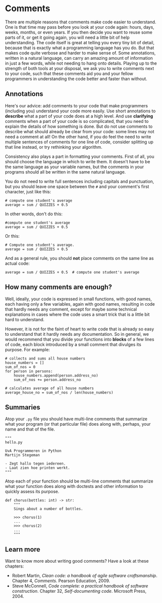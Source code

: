 # Comments

There are multiple reasons that comments make code easier to understand.
One is that time may pass before you look at your code again: hours, days, weeks, months, or even years.
If you then decide you want to reuse some parts of it, or get it going again, you will need a little bit of help understanding.
The code itself is great at telling you every tiny bit of detail, because that is exactly what a programming language has you do.
But that makes code quite verbose and harder to make sense of.
Some annotations, written in a natural language, can carry an amazing amount of information in just a few words, while not needing to hang onto details.
Playing up to the strength of both tools at your disposal, we ask you to write comments next to your code, such that these comments aid you and your fellow programmers in understanding the code better and faster than without.

## Annotations

Here's our advice: add comments to your code that make programmers (including you) understand your code more easily.
Use short annotations to **describe** what a part of your code does at a high level.
And use **clarifying** comments when a part of your code is so complicated, that you need to explain the details of how something is done.
But do not use comments to describe what should already be clear from your code: some lines may not need a comment at all!
On the other hand, if you do feel the need to write multiple sentences of comments for one line of code,
consider splitting up that line instead, or try rethinking your algorithm.

Consistency also plays a part in formatting your comments.
First of all, you should choose the language in which to write them.
It doesn't have to be the same language as your variable names,
but the comments in your programs should all be written in the same natural language.

You do not need to write full sentences including capitals and punctuation,
but you should leave one space between the `#` and your comment's first character, just like this:

    # compute one student's average
    average = sum / QUIZZES + 0.5

In other words, don't do this:

    #compute one student's average
    average = sum / QUIZZES + 0.5

Or this:

    # Compute one student's average.
    average = sum / QUIZZES + 0.5

And as a general rule, you should **not** place comments on the same line as actual code:

    average = sum / QUIZZES + 0.5  # compute one student's average

## How many comments are enough?

Well, ideally, your code is expressed in small functions, with good names, each having only a few variables, again with good names, resulting in code that hardly needs any comment, except for maybe some technical explanations in cases where the code uses a smart trick that is a little bit hard to understand.

However, it is not for the faint of heart to write code that is already so easy to understand that it hardly needs any documentation. So in general, we would recommend that you divide your functions into **blocks** of a few lines of code, each block introduced by a small comment that divulges its purpose. For example:

    # collects and sums all house numbers
    house_numbers = []
    sum_of_nos = 0
    for person in persons:
        house_numbers.append(person.address_no)
        sum_of_nos += person.address_no

    # calculates average of all house numbers
    average_house_no = sum_of_nos / len(house_numbers)

## Summaries

Atop your `.py` file you should have multi-line comments
that summarize what your program (or that particular file) does
along with, perhaps, your name and that of the file.

    """
    hello.py

    UvA Programmeren in Python
    Martijn Stegeman

    - Zegt hallo tegen iedereen.
    - Laat zien hoe printen werkt.
    """

Atop each of your function should be multi-line comments
that summarize what your function does along with doctests and other information to
quickly assess its purpose.

    def chorus(bottles: int) -> str:
        """
        Sings about a number of bottles.
        
        >>> chorus(1)
        ...
        >>> chorus(2)
        ...
        """

## Learn more

Want to know more about writing good comments? Have a look at these chapters:

- Robert Martin, *Clean code: a handbook of agile software craftsmanship*. Chapter 4, *Comments*. Pearson Education, 2009.
- Steve McConnell, *Code complete: a practical handbook of software construction*. Chapter 32, *Self-documenting code*. Microsoft Press, 2004.

